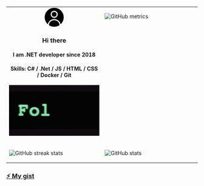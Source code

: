 

<table align="center" cellspacing="0" cellpadding="0"  style="border-collapse:collapse;">
<tr><td valign="top" width="50%">
   
<div align="center" >
<div>
      <img src="https://github.com/Platonenkov/Platonenkov/blob/main/ico/user-b.png" width="50">
   
### Hi there 
</div><div>  
      
#### I am .NET developer since 2018  
</div><div>
      
#### Skills: C# / .Net / JS / HTML / CSS / Docker / Git
</div>

</div>   

![Follow the white rabbit.](https://github.com/Platonenkov/Platonenkov/blob/main/wr.gif)
</td><td valign="top" width="50%">


![GitHub metrics](https://metrics.lecoq.io/Platonenkov)
<tr><td valign="top" width="50%">

   
![GitHub streak stats](https://github-readme-streak-stats.herokuapp.com/?user=Platonenkov)   
</td><td valign="bottom" width="50%">
      
![GitHub stats](https://github-readme-stats.vercel.app/api?username=Platonenkov&show_icons=true)  
 </td></tr></table>  
 
 ### [⚡ My gist](https://gist.github.com/Platonenkov)  
<!--
![GitHub Activity Graph](https://activity-graph.herokuapp.com/graph?username=Platonenkov)  
-->
